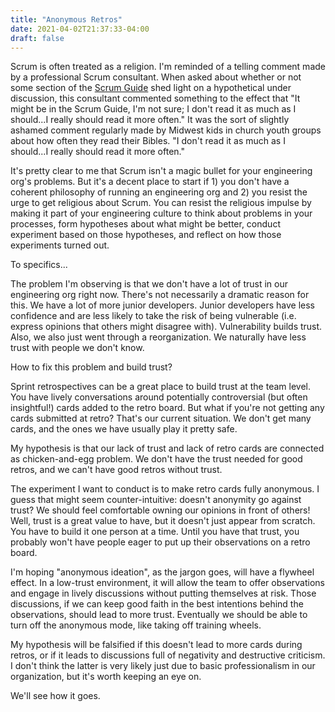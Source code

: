 ```yaml
---
title: "Anonymous Retros"
date: 2021-04-02T21:37:33-04:00
draft: false
---
```


Scrum is often treated as a religion. I'm reminded of a telling comment made by a professional Scrum consultant. When asked about whether or not some section of the [Scrum Guide](https://www.scrum.org/resources/scrum-guide) shed light on a hypothetical under discussion, this consultant commented something to the effect that "It might be in the Scrum Guide, I'm not sure; I don't read it as much as I should...I really should read it more often." It was the sort of slightly ashamed comment regularly made by Midwest kids in church youth groups about how often they read their Bibles. "I don't read it as much as I should...I really should read it more often."

It's pretty clear to me that Scrum isn't a magic bullet for your engineering org's problems. But it's a decent place to start if 1) you don't have a coherent philosophy of running an engineering org and 2) you resist the urge to get religious about Scrum. You can resist the religious impulse by making it part of your engineering culture to think about problems in your processes, form hypotheses about what might be better, conduct experiment based on those hypotheses, and reflect on how those experiments turned out.

To specifics...

The problem I'm observing is that we don't have a lot of trust in our engineering org right now. There's not necessarily a dramatic reason for this. We have a lot of more junior developers. Junior developers have less confidence and are less likely to take the risk of being vulnerable (i.e. express opinions that others might disagree with). Vulnerability builds trust. Also, we also just went through a reorganization. We naturally have less trust with people we don't know.

How to fix this problem and build trust?

Sprint retrospectives can be a great place to build trust at the team level. You have lively conversations around potentially controversial (but often insightful!) cards added to the retro board. But what if you're not getting any cards submitted at retro? That's our current situation. We don't get many cards, and the ones we have usually play it pretty safe.

My hypothesis is that our lack of trust and lack of retro cards are connected as chicken-and-egg problem. We don't have the trust needed for good retros, and we can't have good retros without trust.

The experiment I want to conduct is to make retro cards fully anonymous. I guess that might seem counter-intuitive: doesn't anonymity go against trust? We should feel comfortable owning our opinions in front of others! Well, trust is a great value to have, but it doesn't just appear from scratch. You have to build it one person at a time. Until you have that trust, you probably won't have people eager to put up their observations on a retro board.

I'm hoping "anonymous ideation", as the jargon goes, will have a flywheel effect. In a low-trust environment, it will allow the team to offer observations and engage in lively discussions without putting themselves at risk. Those discussions, if we can keep good faith in the best intentions behind the observations, should lead to more trust. Eventually we should be able to turn off the anonymous mode, like taking off training wheels.

My hypothesis will be falsified if this doesn't lead to more cards during retros, or if it leads to discussions full of negativity and destructive criticism. I don't think the latter is very likely just due to basic professionalism in our organization, but it's worth keeping an eye on.

We'll see how it goes.